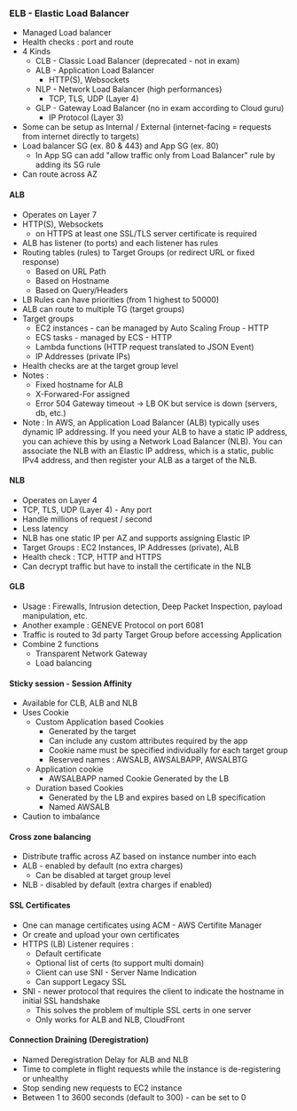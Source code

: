### ELB - Elastic Load Balancer


- Managed Load balancer
- Health checks : port and route
- 4 Kinds
    - CLB - Classic Load Balancer (deprecated - not in exam)
    - ALB - Application Load Balancer
        - HTTP(S), Websockets
    - NLP - Network Load Balancer (high performances)
        - TCP, TLS, UDP (Layer 4)
    - GLP - Gateway Load Balancer (no in exam according to Cloud guru)
        - IP Protocol (Layer 3)
- Some can be setup as Internal / External (internet-facing = requests from internet directly to targets)
- Load balancer SG (ex. 80 & 443) and App SG (ex. 80)
    - In App SG can add "allow traffic only from Load Balancer" rule by adding its SG rule
- Can route across AZ 

#### ALB

- Operates on Layer 7
- HTTP(S), Websockets
  - on HTTPS at least one SSL/TLS server certificate is required
- ALB has listener (to ports) and each listener has rules
- Routing tables (rules) to Target Groups (or redirect URL or fixed response)
    - Based on URL Path
    - Based on Hostname
    - Based on Query/Headers
- LB Rules can have priorities (from 1 highest to 50000)
- ALB can route to multiple TG (target groups)
- Target groups
    - EC2 instances - can be managed by Auto Scaling Froup - HTTP
    - ECS tasks - managed by ECS - HTTP
    - Lambda functions (HTTP request translated to JSON Event)
    - IP Addresses (private IPs)
- Health checks are at the target group level
- Notes :
    - Fixed hostname for ALB
    - X-Forwared-For assigned
    - Error 504 Gateway timeout -> LB OK but service is down (servers, db, etc.)
- Note : In AWS, an Application Load Balancer (ALB) typically uses dynamic IP addressing. 
  If you need your ALB to have a static IP address, you can achieve this by using a Network Load Balancer (NLB). 
  You can associate the NLB with an Elastic IP address, which is a static, public IPv4 address, and then register your ALB as a target of the NLB.
#### NLB

- Operates on Layer 4
- TCP, TLS, UDP (Layer 4) - Any port 
- Handle millions of request / second
- Less latency
- NLB has one static IP per AZ and supports assigning Elastic IP
- Target Groups : EC2 Instances, IP Addresses (private), ALB
- Health check : TCP, HTTP and HTTPS
- Can decrypt traffic but have to install the certificate in the NLB

#### GLB

- Usage : Firewalls, Intrusion detection, Deep Packet Inspection, payload manipulation, etc.
- Another example : GENEVE Protocol on port 6081
- Traffic is routed to 3d party Target Group before accessing Application
- Combine 2 functions
    - Transparent Network Gateway
    - Load balancing

#### Sticky session - Session Affinity

- Available for CLB, ALB and NLB
- Uses Cookie
    - Custom Application based Cookies
        - Generated by the target
        - Can include any custom attributes required by the app
        - Cookie name must be specified individually for each target group
        - Reserved names : AWSALB, AWSALBAPP, AWSALBTG
    - Application cookie
        - AWSALBAPP named Cookie Generated by  the LB
    - Duration based Cookies
        - Generated by the LB and expires based on LB specification
        - Named AWSALB
- Caution to imbalance

#### Cross zone balancing

- Distribute traffic across AZ based on instance number into each
- ALB - enabled by default (no extra charges)
    - Can be disabled at target group level
- NLB - disabled by default (extra charges if enabled)

#### SSL Certificates

- One can manage certificates using ACM - AWS Certifite Manager
- Or create and upload your own certificates
- HTTPS (LB) Listener requires :
    - Default certificate
    - Optional list of certs (to support multi domain)
    - Client can use SNI - Server Name Indication
    - Can support Legacy SSL
- SNI - newer protocol that requires the client to indicate the hostname in initial SSL handshake
    - This solves the problem of multiple SSL certs in one server
    - Only works for ALB and NLB, CloudFront

#### Connection Draining (Deregistration)

- Named Deregistration Delay for ALB and NLB
- Time to complete in flight requests while the instance is de-registering or unhealthy
- Stop sending new requests to EC2 instance
- Between 1 to 3600 seconds (default to 300) - can be set to 0